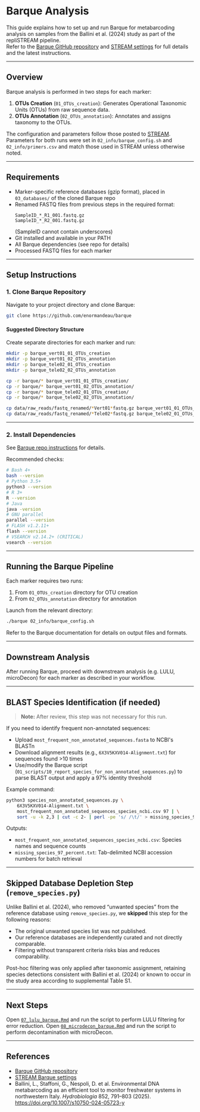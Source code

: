 # Barque Analysis

This guide explains how to set up and run Barque for metabarcoding analysis on samples from the Ballini et al. (2024) study as part of the repliSTREAM pipeline.  
Refer to the [Barque GitHub repository](https://github.com/enormandeau/barque) and [STREAM settings](https://github.com/giorgiastaffoni/STREAM) for full details and the latest instructions.

---

## Overview

Barque analysis is performed in two steps for each marker:
1. **OTUs Creation** (`01_OTUs_creation`): Generates Operational Taxonomic Units (OTUs) from raw sequence data.
2. **OTUs Annotation** (`02_OTUs_annotation`): Annotates and assigns taxonomy to the OTUs.

The configuration and parameters follow those posted to [STREAM](https://github.com/giorgiastaffoni/STREAM).
Parameters for both runs were set in `02_info/barque_config.sh` and `02_info/primers.csv` and match those used in STREAM unless otherwise noted.

---

## Requirements

- Marker-specific reference databases (gzip format), placed in `03_databases/` of the cloned Barque repo
- Renamed FASTQ files from previous steps in the required format:
  ```
  SampleID_*_R1_001.fastq.gz
  SampleID_*_R2_001.fastq.gz
  ```
  (SampleID cannot contain underscores)
- Git installed and available in your PATH
- All Barque dependencies (see repo for details)
- Processed FASTQ files for each marker

---

## Setup Instructions

### 1. Clone Barque Repository

Navigate to your project directory and clone Barque:

```bash
git clone https://github.com/enormandeau/barque
```

#### Suggested Directory Structure

Create separate directories for each marker and run:

```bash
mkdir -p barque_vert01_01_OTUs_creation
mkdir -p barque_vert01_02_OTUs_annotation
mkdir -p barque_tele02_01_OTUs_creation
mkdir -p barque_tele02_02_OTUs_annotation

cp -r barque/* barque_vert01_01_OTUs_creation/
cp -r barque/* barque_vert01_02_OTUs_annotation/
cp -r barque/* barque_tele02_01_OTUs_creation/
cp -r barque/* barque_tele02_02_OTUs_annotation/

cp data/raw_reads/fastq_renamed/*Vert01*fastq.gz barque_vert01_01_OTUs_creation/04_data/
cp data/raw_reads/fastq_renamed/*Tele02*fastq.gz barque_tele02_01_OTUs_creation/04_data/
```

---

### 2. Install Dependencies

See [Barque repo instructions](https://github.com/enormandeau/barque) for details.

Recommended checks:

```bash
# Bash 4+
bash --version
# Python 3.5+
python3 --version
# R 3+
R --version
# Java
java -version
# GNU parallel
parallel --version
# FLASH v1.2.11+
flash --version
# VSEARCH v2.14.2+ (CRITICAL)
vsearch --version
```

---

## Running the Barque Pipeline

Each marker requires two runs:
1. From `01_OTUs_creation` directory for OTU creation
2. From `02_OTUs_annotation` directory for annotation

Launch from the relevant directory:

```bash
./barque 02_info/barque_config.sh
```

Refer to the Barque documentation for details on output files and formats.

---

## Downstream Analysis

After running Barque, proceed with downstream analysis (e.g. LULU, microDecon) for each marker as described in your workflow.

---

## BLAST Species Identification (if needed)

> **Note:** After review, this step was not necessary for this run.

If you need to identify frequent non-annotated sequences:
- Upload `most_frequent_non_annotated_sequences.fasta` to NCBI's BLASTn
- Download alignment results (e.g., `6X3V5KXV014-Alignment.txt`) for sequences found >10 times
- Use/modify the Barque script (`01_scripts/10_report_species_for_non_annotated_sequences.py`) to parse BLAST output and apply a 97% identity threshold

Example command:

```bash
python3 species_non_annotated_sequences.py \
    6X3V5KXV014-Alignment.txt \
    most_frequent_non_annotated_sequences_species_ncbi.csv 97 | \
    sort -u -k 2,3 | cut -c 2- | perl -pe 's/ /\t/' > missing_species_97_percent.txt
```

Outputs:
- `most_frequent_non_annotated_sequences_species_ncbi.csv`: Species names and sequence counts
- `missing_species_97_percent.txt`: Tab-delimited NCBI accession numbers for batch retrieval

---

## Skipped Database Depletion Step (`remove_species.py`)

Unlike Ballini et al. (2024), who removed “unwanted species” from the reference database using `remove_species.py`, we **skipped** this step for the following reasons:

- The original unwanted species list was not published.
- Our reference databases are independently curated and not directly comparable.
- Filtering without transparent criteria risks bias and reduces comparability.

Post-hoc filtering was only applied after taxonomic assignment, retaining species detections consistent with Ballini et al. (2024) or known to occur in the study area according to supplemental Table S1.

---

## Next Steps

Open [`07_lulu_barque.Rmd`](07_lulu_barque.Rmd) and run the script to perform LULU filtering for error reduction.
Open [`08_microdecon_barque.Rmd`](08_microdecon_barque.Rmd) and run the script to perform decontamination with microDecon.

---

## References

- [Barque GitHub repository](https://github.com/enormandeau/barque)
- [STREAM Barque settings](https://github.com/giorgiastaffoni/STREAM)
- Ballini, L., Staffoni, G., Nespoli, D. et al. Environmental DNA metabarcoding as an efficient tool to monitor freshwater systems in northwestern Italy. *Hydrobiologia* 852, 791–803 (2025). https://doi.org/10.1007/s10750-024-05723-y
